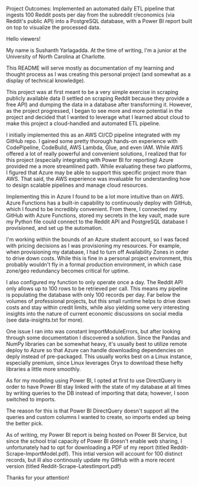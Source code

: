 Project Outcomes:
    Implemented an automated daily ETL pipeline that ingests 100 Reddit posts per day from the subreddit r/economics (via Reddit's public API) into a PostgreSQL database, with a Power BI report built on top to visualize the processed data.


Hello viewers!

My name is Sushanth Yarlagadda. At the time of writing, I'm a junior at the University of North Carolina at Charlotte.

This README will serve mostly as documentation of my learning and thought process as I was creating this personal project (and somewhat as a display of technical knowledge).

This project was at first meant to be a very simple exercise in scraping publicly available data (I settled on scraping Reddit because they provide a free API) and dumping the data in a database after transforming it. However, as the project progressed, I began to see more and more potential in the project and decided that I wanted to leverage what I learned about cloud to make this project a cloud-handled and automated ETL pipeline.

I initially implemented this as an AWS CI/CD pipeline integrated with my GitHub repo. I gained some pretty thorough hands-on experience with CodePipeline, CodeBuild, AWS Lambda, Glue, and even IAM. While AWS offered a lot of really powerful and convenient solutions, I realized that for this project (especially integrating with Power BI for reporting) Azure provided me a more streamlined path. While evaluating these two platforms, I figured that Azure may be able to support this specific project more than AWS. That said, the AWS experience was invaluable for understanding how to design scalable pipelines and manage cloud resources.

Implementing this in Azure I found to be a lot more intuitive than on AWS. Azure Functions has a built-in capability to continuously deploy with GitHub, which I found to be incredibly convenient. From there, I connected my GitHub with Azure Functions, stored my secrets in the key vault, made sure my Python file could connect to the Reddit API and PostgreSQL database I provisioned, and set up the automation.

I'm working within the bounds of an Azure student account, so I was faced with pricing decisions as I was provisioning my resources. For example, when provisioning my database, I had to turn off Availability Zones in order to drive down costs. While this is fine in a personal project environment, this probably wouldn't fly in a formal production environment, in which case zone/geo redundancy becomes critical for uptime.

I also configured my function to only operate once a day. The Reddit API only allows up to 100 rows to be retrieved per call. This means my pipeline is populating the database with only 100 records per day. Far below the volumes of professional projects, but this small runtime helps to drive down costs and stay within credit limits, while also yielding some very interesting insights into the nature of current economic discussions on social media (see data-insights.txt for more).

One issue I ran into was constant ImportModuleErrors, but after looking through some documentation I discovered a solution. Since the Pandas and NumPy libraries can be somewhat heavy, it's usually best to utilize remote deploy to Azure so that Azure can handle downloading dependencies on deply instead of pre-packaged. This usually works best on a Linux instance, especially premium, since Linux leverages Oryx to download these hefty libraries a little more smoothly.

As for my modeling using Power BI, I opted at first to use DirectQuery in order to have Power BI stay linked with the state of my database at all times by writing queries to the DB instead of importing that data; however, I soon switched to imports.

The reason for this is that Power BI DirectQuery doesn't support all the queries and custom columns I wanted to create, so imports ended up being the better pick.

As of writing, my Power BI report is being hosted on Power BI Service, but since the school trial capacity of Power BI doesn't enable web sharing, I unfortunately had to opt for downloading a PDF of my report (titled Reddit-Scrape-ImportModel.pdf). This intial version will account for 100 distinct records, but ill also continously update my GitHub with a more recent version (titled Reddit-Scrape-LatestImport.pdf)

Thanks for your attention!